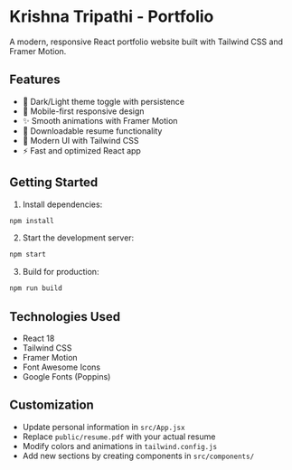 # Krishna Tripathi - Portfolio

A modern, responsive React portfolio website built with Tailwind CSS and Framer Motion.

## Features

- 🌙 Dark/Light theme toggle with persistence
- 📱 Mobile-first responsive design
- ✨ Smooth animations with Framer Motion
- 📄 Downloadable resume functionality
- 🎨 Modern UI with Tailwind CSS
- ⚡ Fast and optimized React app

## Getting Started

1. Install dependencies:
```bash
npm install
```

2. Start the development server:
```bash
npm start
```

3. Build for production:
```bash
npm run build
```

## Technologies Used

- React 18
- Tailwind CSS
- Framer Motion
- Font Awesome Icons
- Google Fonts (Poppins)

## Customization

- Update personal information in `src/App.jsx`
- Replace `public/resume.pdf` with your actual resume
- Modify colors and animations in `tailwind.config.js`
- Add new sections by creating components in `src/components/`